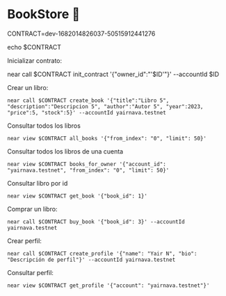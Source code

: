 # BookStore 📄

CONTRACT=dev-1682014826037-50515912441276

echo $CONTRACT

Inicializar contrato:

near call $CONTRACT init_contract '{"owner_id":"'$ID'"}' --accountId $ID

Crear un libro:

    near call $CONTRACT create_book '{"title":"Libro 5", "description":"Descripcion 5", "author":"Autor 5", "year":2023, "price":5, "stock":5}' --accountId yairnava.testnet

Consultar todos los libros

    near view $CONTRACT all_books '{"from_index": "0", "limit": 50}'

Consultar todos los libros de una cuenta

    near view $CONTRACT books_for_owner '{"account_id": "yairnava.testnet", "from_index": "0", "limit": 50}'

Consultar libro por id

    near view $CONTRACT get_book '{"book_id": 1}'

Comprar un libro:

    near call $CONTRACT buy_book '{"book_id": 3}' --accountId yairnava.testnet

Crear perfil:

    near call $CONTRACT create_profile '{"name": "Yair N", "bio": "Descripción de perfil"}' --accountId yairnava.testnet

Consultar perfil:

    near view $CONTRACT get_profile '{"account": "yairnava.testnet"}'